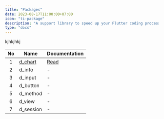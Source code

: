 ```yaml
---
title: "Packages"
date: 2023-08-17T11:00:00+07:00
icon: "ti-package"
description: "A support library to speed up your Flutter coding process the easy way"
type: "docs"
---
```


kjhkjhkj

| No  | Name                                        | Documentation    |
| :-: | ------------------------------------------- | ---------------- |
|  1  | [d_chart](https://pub.dev/packages/d_chart) | [Read](/d_chart) |
|  2  | d_info                                      | -                |
|  3  | d_input                                     | -                |
|  4  | d_button                                    | -                |
|  5  | d_method                                    | -                |
|  6  | d_view                                      | -                |
|  7  | d_session                                   | -                |
